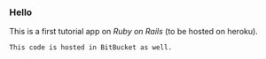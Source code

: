 ### Hello
This is a first tutorial app on *Ruby on Rails* (to be hosted on heroku).
	
	This code is hosted in BitBucket as well.